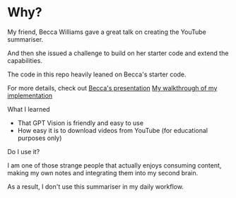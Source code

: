 # Why?

My friend, Becca Williams gave a great talk on creating the YouTube summariser.

And then she issued a challenge to build on her starter code and extend the capabilities.

The code in this repo heavily leaned on Becca's starter code.

For more details, check out
[Becca's presentation](https://fairylightsai.substack.com/p/youtube-summariser-ai-workshop)
[My walkthrough of my implementation](https://www.youtube.com/watch?v=flr3uQbPqCM)

What I learned

* That GPT Vision is friendly and easy to use
* How easy it is to download videos from YouTube (for educational purposes only)

Do I use it?

I am one of those strange people that actually enjoys consuming content, making my own notes and integrating them into my second brain.

As a result, I don't use this summariser in my daily workflow.
